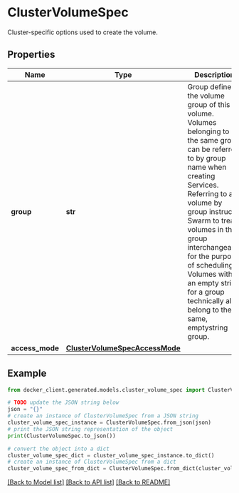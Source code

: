 # ClusterVolumeSpec

Cluster-specific options used to create the volume. 

## Properties

Name | Type | Description | Notes
------------ | ------------- | ------------- | -------------
**group** | **str** | Group defines the volume group of this volume. Volumes belonging to the same group can be referred to by group name when creating Services.  Referring to a volume by group instructs Swarm to treat volumes in that group interchangeably for the purpose of scheduling. Volumes with an empty string for a group technically all belong to the same, emptystring group.  | [optional] 
**access_mode** | [**ClusterVolumeSpecAccessMode**](ClusterVolumeSpecAccessMode.md) |  | [optional] 

## Example

```python
from docker_client.generated.models.cluster_volume_spec import ClusterVolumeSpec

# TODO update the JSON string below
json = "{}"
# create an instance of ClusterVolumeSpec from a JSON string
cluster_volume_spec_instance = ClusterVolumeSpec.from_json(json)
# print the JSON string representation of the object
print(ClusterVolumeSpec.to_json())

# convert the object into a dict
cluster_volume_spec_dict = cluster_volume_spec_instance.to_dict()
# create an instance of ClusterVolumeSpec from a dict
cluster_volume_spec_from_dict = ClusterVolumeSpec.from_dict(cluster_volume_spec_dict)
```
[[Back to Model list]](../README.md#documentation-for-models) [[Back to API list]](../README.md#documentation-for-api-endpoints) [[Back to README]](../README.md)


